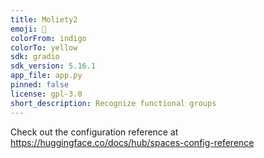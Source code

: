 ```yaml
---
title: Moliety2
emoji: 👀
colorFrom: indigo
colorTo: yellow
sdk: gradio
sdk_version: 5.16.1
app_file: app.py
pinned: false
license: gpl-3.0
short_description: Recognize functional groups
---
```


Check out the configuration reference at https://huggingface.co/docs/hub/spaces-config-reference
